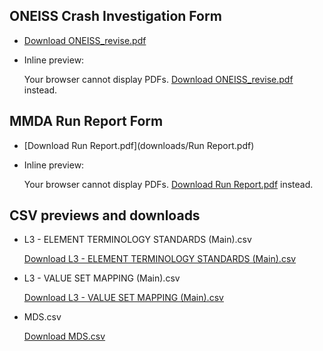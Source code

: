 ## ONEISS Crash Investigation Form

- [Download ONEISS_revise.pdf](downloads/ONEISS_revise.pdf)
- Inline preview:

  <object data="downloads/ONEISS_revise.pdf" type="application/pdf" width="100%" height="720px">
    <p>Your browser cannot display PDFs. <a href="downloads/ONEISS_revise.pdf">Download ONEISS_revise.pdf</a> instead.</p>
  </object>

## MMDA Run Report Form

- [Download Run Report.pdf](downloads/Run Report.pdf)
- Inline preview:

  <object data="downloads/Run Report.pdf" type="application/pdf" width="100%" height="720px">
    <p>Your browser cannot display PDFs. <a href="downloads/Run Report.pdf">Download Run Report.pdf</a> instead.</p>
  </object>

## CSV previews and downloads

- L3 - ELEMENT TERMINOLOGY STANDARDS (Main).csv

  
  <p><a href="downloads/L3 - ELEMENT TERMINOLOGY STANDARDS (Main).csv">Download L3 - ELEMENT TERMINOLOGY STANDARDS (Main).csv</a></p>

- L3 - VALUE SET MAPPING (Main).csv

  <p><a href="downloads/L3 - VALUE SET MAPPING (Main).csv">Download L3 - VALUE SET MAPPING (Main).csv</a></p>

- MDS.csv

  <p><a href="downloads/MDS.csv">Download MDS.csv</a></p>
  